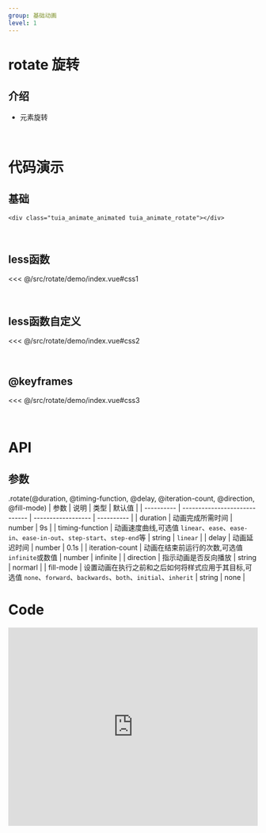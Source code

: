 ```yaml
---
group: 基础动画
level: 1
---
```


# rotate 旋转

## 介绍
* 元素旋转

<br />

# 代码演示

## 基础
```
<div class="tuia_animate_animated tuia_animate_rotate"></div>
```
<br />

## less函数

<<< @/src/rotate/demo/index.vue#css1

<br />

## less函数自定义

<<< @/src/rotate/demo/index.vue#css2

<br />

## @keyframes

<<< @/src/rotate/demo/index.vue#css3

<br />

# API

## 参数

.rotate(@duration, @timing-function, @delay, @iteration-count, @direction, @fill-mode) 
| 参数       | 说明                          | 类型               | 默认值     |
| ---------- | ----------------------------- | ------------------ | ---------- |
| duration       | 动画完成所需时间                 | number           | 9s  |
| timing-function       | 动画速度曲线,可选值 `linear`、`ease`、`ease-in`、`ease-in-out`、`step-start`、`step-end`等 | string | `linear`     |
| delay     | 动画延迟时间  | number | 0.1s |
| iteration-count | 动画在结束前运行的次数,可选值 `infinite`或数值     | number | infinite |
| direction | 指示动画是否反向播放  | string | normarl |
| fill-mode | 设置动画在执行之前和之后如何将样式应用于其目标,可选值 `none`、`forward`、`backwards`、`both`、`initial`、`inherit` | string | none |
<br />

# Code

<iframe allowfullscreen="true" allowpaymentrequest="true" allowtransparency="true" frameborder="0" height="400" width="100%" scrolling="no" style="width: 100%; overflow:hidden; display:block;" loading="lazy" src="https://codepen.io/xieshiyi/embed/ExXVqZv?height=265&theme-id=dark&default-tab=css%2Cresult&user=eltonmesquita&slug-hash=oNjGGbw&pen-title=Prefers-reduce-motion%20media%20query&name=cp_embed_1"></iframe>